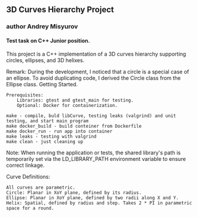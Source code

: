 ## 3D Curves Hierarchy Project
### author Andrey Misyurov
#### Test task on C++ Junior position.

This project is a C++ implementation of a 3D curves hierarchy supporting circles, ellipses, and 3D helixes.

Remark: During the development, I noticed that a circle is a special case of an ellipse. To avoid duplicating code, I derived the Circle class from the Ellipse class.
Getting Started.

    Prerequisites:
        Libraries: gtest and gtest_main for testing.
        Optional: Docker for containerization.

    make - compile, buld libCurve, testing leaks (valgrind) and unit testing, and start main program
    make docker_build - build conteiner from Dockerfile
    make docker_run - run app into container
    make leaks - testing with valgrind
    make clean - just cleaning up
    
Note: When running the application or tests, the shared library's path is temporarily set via the LD_LIBRARY_PATH environment variable to ensure correct linkage.

Curve Definitions:

    All curves are parametric.
    Circle: Planar in XoY plane, defined by its radius.
    Ellipse: Planar in XoY plane, defined by two radii along X and Y.
    Helix: Spatial, defined by radius and step. Takes 2 * PI in parametric space for a round.
